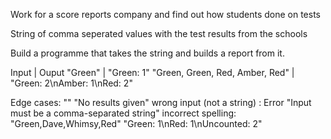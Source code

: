 Work for a score reports company
and find out how students done on tests

String of comma seperated values with the test results from the schools

Build a programme that takes the string and builds a report from it.

Input | Ouput
"Green" | "Green: 1"
"Green, Green, Red, Amber, Red" | "Green: 2\nAmber: 1\nRed: 2"

Edge cases:
"" "No results given"
wrong input (not a string) : Error "Input must be a comma-separated string"
incorrect spelling:
"Green,Dave,Whimsy,Red"
"Green: 1\nRed: 1\nUncounted: 2"
